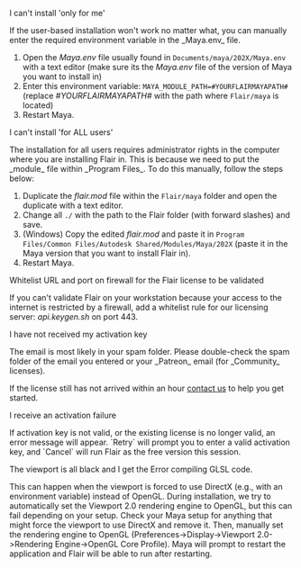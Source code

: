 
I can't install 'only for me'
<div markdown="1">
If the user-based installation won't work no matter what, you can manually enter the required environment variable in the _Maya.env_ file.

1. Open the _Maya.env_ file usually found in `Documents/maya/202X/Maya.env` with a text editor (make sure its the _Maya.env_ file of the version of Maya you want to install in)
1. Enter this environment variable: `MAYA_MODULE_PATH=#YOURFLAIRMAYAPATH#` (replace _#YOURFLAIRMAYAPATH#_ with the path where `Flair/maya` is located)
1. Restart Maya.
</div>

I can't install 'for ALL users'
<div markdown="1">
The installation for all users requires administrator rights in the computer where you are installing Flair in. This is because we need to put the _module_ file within _Program Files_.
To do this manually, follow the steps below:

1. Duplicate the _flair.mod_ file within the `Flair/maya` folder and open the duplicate with a text editor.
1. Change all `./` with the path to the Flair folder (with forward slashes) and save.
1. (Windows) Copy the edited _flair.mod_ and paste it in `Program Files/Common Files/Autodesk Shared/Modules/Maya/202X` (paste it in the Maya version that you want to install Flair in).
1. Restart Maya.
</div>

Whitelist URL and port on firewall for the Flair license to be validated

If you can't validate Flair on your workstation because your access to the internet is restricted by a firewall, add a whitelist rule for our licensing server: _api.keygen.sh_ on port 443.

I have not received my activation key
<div markdown="1">
The email is most likely in your spam folder. Please double-check the spam folder of the email you entered or your _Patreon_ email (for _Community_ licenses).

If the license still has not arrived within an hour [contact us](https://artineering.io/contact) to help you get started.
</div>

I receive an activation failure
<div markdown="1">
If activation key is not valid, or the existing license is no longer valid, an error message will appear.
`Retry` will prompt you to enter a valid activation key, and `Cancel` will run Flair as the free version this session.
</div>

The viewport is all black and I get the Error compiling GLSL code. 
<div markdown="1">
This can happen when the viewport is forced to use DirectX (e.g., with an environment variable) instead of OpenGL. During installation, we try to automatically set the Viewport 2.0 rendering engine to OpenGL, but this can fail depending on your setup.  Check your Maya setup for anything that might force the viewport to use DirectX and remove it. Then, manually set the rendering engine to OpenGL (Preferences->Display->Viewport 2.0->Rendering Engine->OpenGL Core Profile). Maya will prompt to restart the application and Flair will be able to run after restarting.
</div>





